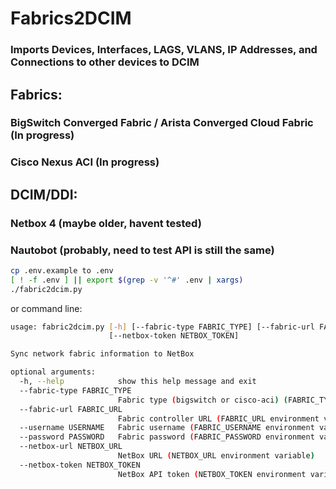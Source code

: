 # **Fabrics2DCIM** 
### Imports Devices, Interfaces, LAGS, VLANS, IP Addresses, and Connections to other devices to DCIM

## Fabrics:

### BigSwitch Converged Fabric / Arista Converged Cloud Fabric (In progress)
### Cisco Nexus ACI  (In progress)

## DCIM/DDI:

### Netbox 4 (maybe older, havent tested)
### Nautobot (probably, need to test API is still the same)

```bash
cp .env.example to .env
[ ! -f .env ] || export $(grep -v '^#' .env | xargs)
./fabric2dcim.py
```

or command line:

```bash
usage: fabric2dcim.py [-h] [--fabric-type FABRIC_TYPE] [--fabric-url FABRIC_URL] [--username USERNAME] [--password PASSWORD] [--netbox-url NETBOX_URL]
                      [--netbox-token NETBOX_TOKEN]

Sync network fabric information to NetBox

optional arguments:
  -h, --help            show this help message and exit
  --fabric-type FABRIC_TYPE
                        Fabric type (bigswitch or cisco-aci) (FABRIC_TYPE environment variable)
  --fabric-url FABRIC_URL
                        Fabric controller URL (FABRIC_URL environment variable)
  --username USERNAME   Fabric username (FABRIC_USERNAME environment variable)
  --password PASSWORD   Fabric password (FABRIC_PASSWORD environment variable)
  --netbox-url NETBOX_URL
                        NetBox URL (NETBOX_URL environment variable)
  --netbox-token NETBOX_TOKEN
                        NetBox API token (NETBOX_TOKEN environment variable)

```